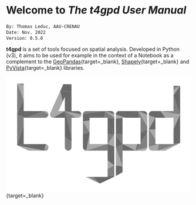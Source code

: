 # Welcome to *The t4gpd User Manual*
```
By: Thomas Leduc, AAU-CRENAU
Date: Nov. 2022
Version: 0.5.0
```

**t4gpd** is a set of tools focused on spatial analysis. Developed in
Python (v3), it aims to be used for example in the context of a
Notebook as a complement to the
[GeoPandas](https://geopandas.org/){target=_blank},
[Shapely](https://shapely.readthedocs.io){target=_blank} and
[PyVista](https://docs.pyvista.org/){target=_blank} libraries.

[![Welcome](img/t4gpd.png)](https://github.com/crenau/t4gpd){target=_blank}
